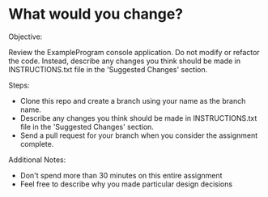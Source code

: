 # What would you change?

Objective:

Review the ExampleProgram console application. Do not modify or refactor the code. Instead, describe any changes you think should be made in INSTRUCTIONS.txt file in the 'Suggested Changes' section.

Steps:

- Clone this repo and create a branch using your name as the branch name.
- Describe any changes you think should be made in INSTRUCTIONS.txt file in the 'Suggested Changes' section.
- Send a pull request for your branch when you consider the assignment complete.

Additional Notes:

- Don't spend more than 30 minutes on this entire assignment
- Feel free to describe why you made particular design decisions